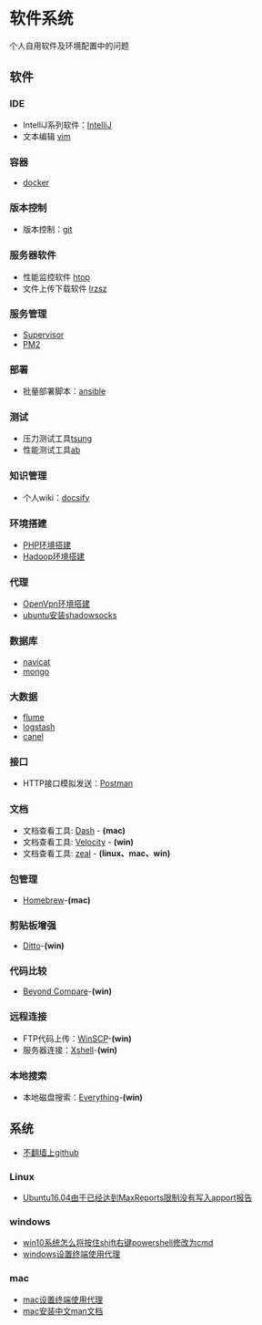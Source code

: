 # 软件系统

个人自用软件及环境配置中的问题

## 软件

### IDE

* IntelliJ系列软件：[IntelliJ](software/IDE/IntelliJ/README.md)
* 文本编辑 [vim](software/IDE/vim/README.md)

### 容器

* [docker](software/容器/docker/README.md)

### 版本控制

* 版本控制：[git](software/版本控制/git/README.md)

### 服务器软件

* 性能监控软件 [htop](http://hisham.hm/htop/)
* 文件上传下载软件 [lrzsz](https://ohse.de/uwe/software/lrzsz.html)

### 服务管理

* [Supervisor](software/服务管理/Supervisor/README.md)
* [PM2](software/服务管理/PM2/README.md)

### 部署

* 批量部署脚本：[ansible](software/部署/ansible/README.md)

### 测试

* 压力测试工具[tsung](http://tsung.erlang-projects.org/)
* 性能测试工具[ab](software/测试/ab.md)

### 知识管理

* 个人wiki：[docsify](software/知识管理/docsify/README.md)

### 环境搭建

* [PHP环境搭建](software/环境搭建/install_php_env.md)
* [Hadoop环境搭建](software/环境搭建/install_hadoop.md)

### 代理

* [OpenVpn环境搭建](software/代理/install_openvpn.md)
* [ubuntu安装shadowsocks](software/代理/install_shadowsocks.md)

### 数据库

* [navicat](software/数据库/navicat/README.md)
* [mongo](software/数据库/mongo/README.md)

### 大数据

* [flume](software/大数据/flume/README.md)
* [logstash](software/大数据/logstash/README.md)
* [canel](software/大数据/canel/README.md)

### 接口

* HTTP接口模拟发送：[Postman](software/接口/postman.md)

### 文档

* 文档查看工具: [Dash](https://kapeli.com/dash) - **(mac)**
* 文档查看工具: [Velocity](https://velocity.silverlakesoftware.com/) - **(win)**
* 文档查看工具: [zeal](https://zealdocs.org/) - **(linux、mac、win)**

### 包管理

* [Homebrew](software/包管理/homebrew.md)-**(mac)**

### 剪贴板增强

* [Ditto](software/剪贴板增强/ditto.md)-**(win)**

### 代码比较

* [Beyond Compare](software/代码比较/bcompare.md)-**(win)**

### 远程连接

* FTP代码上传：[WinSCP](software/远程连接/winscp.md)-**(win)**
* 服务器连接：[Xshell](software/远程连接/xshell.md)-**(win)**

### 本地搜索

* 本地磁盘搜索：[Everything](software/本地搜索/everything.md)-**(win)**

## 系统

* [不翻墙上github](system/不翻墙上github.md)

### Linux

* [Ubuntu16.04由于已经达到MaxReports限制没有写入apport报告](system/linux/Ubuntu16.04由于已经达到MaxReports限制没有写入apport报告.md)

### windows

* [win10系统怎么将按住shift右键powershell修改为cmd](system/win/win10系统怎么将按住shift右键powershell修改为cmd.md)
* [windows设置终端使用代理](system/win/windows设置终端使用代理.md)

### mac

* [mac设置终端使用代理](system/mac/mac设置终端使用代理.md)
* [mac安装中文man文档](system/mac/mac安装中文man文档.md)
